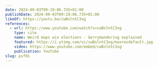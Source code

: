 ```yaml
---
date: 2024-09-03T09:19:06.735+01:00
publishDate: 2024-09-03T09:19:06.735+01:00
likeOf: https://youtu.be/cwBslntC3xg
references:
  - url: https://www.youtube.com/watch?v=cwBslntC3xg
    type: cite
    name: Weird maps win elections - Gerrymandering explained
    featured: https://i.ytimg.com/vi/cwBslntC3xg/maxresdefault.jpg
    video: https://www.youtube.com/embed/cwBslntC3xg
    publication: YouTube
slug: psf01
---
```

